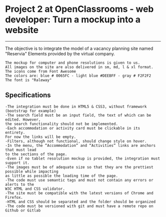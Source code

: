 # Project 2 at OpenClassrooms - web developer: Turn a mockup into a website 
***

The objective is to integrate the model of a vacancy planning site named "Reservia" 
Elements provided by the virtual company.

    The mockup for computer and phone resolutions is given to us.
    All images on the site are also delivered in sm, md, l & xl format.
    The icons come from Font Awesome
    The colors are: blue # 0065FC - light blue #DEEBFF - gray # F2F2F2
    The font is "Raleway"

## Specifications

    -The integration must be done in HTML5 & CSS3, without framework (bootstrap for example)
    -The search field must be an input field, the text of which can be edited. However, 
    the search functionality should not be implemented.
    -Each accommodation or activity card must be clickable in its entirety. 
    For now the links will be empty.
    -Filters, although not functional, should change style on hover.
    -In the menu, the “Accommodation” and “Activities” links are anchors that must lead
    to the sections of the page.
    -Even if no tablet resolution mockup is provided, the integration must support it.
    -The images must be of adequate size so that they are the prettiest possible while impacting 
    as little as possible the loading time of the page.
    -The code must use semantic tags and must not contain any errors or alerts to the
    W3C HTML and CSS validator.
    -The site must be compatible with the latest versions of Chrome and Firefox.
    -HTML and CSS should be separated and the folder should be organized
    -The code must be versioned with git and must have a remote repo on Github or Gitlab
